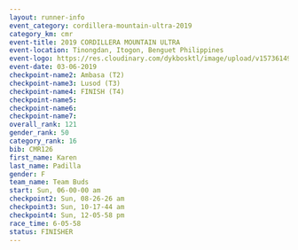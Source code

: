 ```yaml
---
layout: runner-info 
event_category: cordillera-mountain-ultra-2019 
category_km: cmr 
event-title: 2019 CORDILLERA MOUNTAIN ULTRA 
event-location: Tinongdan, Itogon, Benguet Philippines 
event-logo: https://res.cloudinary.com/dykbosktl/image/upload/v1573614960/Logo/Cordillera-Mountain-Ultra-2019-1280_wxhrmh.jpg 
event-date: 03-06-2019 
checkpoint-name2: Ambasa (T2) 
checkpoint-name3: Lusod (T3) 
checkpoint-name4: FINISH (T4) 
checkpoint-name5: 
checkpoint-name6: 
checkpoint-name7: 
overall_rank: 121
gender_rank: 50
category_rank: 16
bib: CMR126
first_name: Karen
last_name: Padilla
gender: F
team_name: Team Buds
start: Sun, 06-00-00 am
checkpoint2: Sun, 08-26-26 am
checkpoint3: Sun, 10-17-44 am
checkpoint4: Sun, 12-05-58 pm
race_time: 6-05-58
status: FINISHER
---
```

